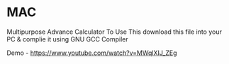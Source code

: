 # MAC
Multipurpose Advance Calculator
To Use This download this file into your PC & complie it using GNU GCC Compiler 

Demo - https://www.youtube.com/watch?v=MWqlXIJ_ZEg
